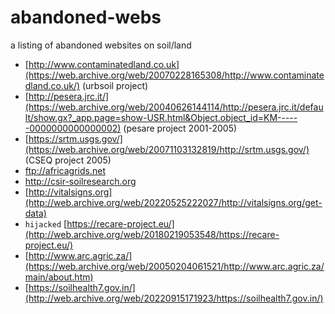 # abandoned-webs

a listing of abandoned websites on soil/land

- [http://www.contaminatedland.co.uk](https://web.archive.org/web/20070228165308/http://www.contaminatedland.co.uk/) (urbsoil project)
- [http://pesera.jrc.it/](https://web.archive.org/web/20040626144114/http://pesera.jrc.it/default/show.gx?_app.page=show-USR.html&Object.object_id=KM------0000000000000002) (pesare project 2001-2005)
- [https://srtm.usgs.gov/](https://web.archive.org/web/20071103132819/http://srtm.usgs.gov/) (CSEQ project 2005)
- ftp://africagrids.net
- http://csir-soilresearch.org
- [http://vitalsigns.org](http://web.archive.org/web/20220525222027/http://vitalsigns.org/get-data)
- `hijacked` [https://recare-project.eu/](http://web.archive.org/web/20180219053548/https://recare-project.eu/)
- [http://www.arc.agric.za/](https://web.archive.org/web/20050204061521/http://www.arc.agric.za/main/about.htm)
- [https://soilhealth7.gov.in/](http://web.archive.org/web/20220915171923/https://soilhealth7.gov.in/)
